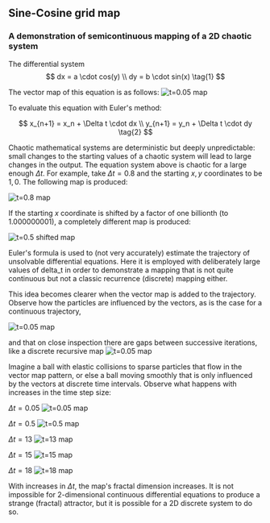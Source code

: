 ## Sine-Cosine grid map

### A demonstration of semicontinuous mapping of a 2D chaotic system

The differential system
$$ dx = a \cdot cos(y) \\
dy = b \cdot sin(x) \tag{1} $$

The vector map of this equation is as follows:
![t=0.05 map]({{https://blbadger.github.io}}/grid_map/cossin_vectors.png)

To evaluate this equation with Euler's method:

$$
x_{n+1} = x_n + \Delta t \cdot dx \\
y_{n+1} = y_n + \Delta t \cdot dy \tag{2}
$$

Chaotic mathematical systems are deterministic but deeply unpredictable: small changes to the starting values of a chaotic system will lead to large changes in the output. The equation system above is chaotic for a large enough $\Delta t$.  For example, take $\Delta t = 0.8$ and the starting $x, y$ coordinates to be $1, 0$. The following map is produced:

![t=0.8 map]({{https://blbadger.github.io}}/grid_map/cossin_0.8t.png)

If the starting $x$ coordinate is shifted by a factor of one billionth (to 1.000000001), a completely different map is produced:

![t=0.5 shifted map]({{https://blbadger.github.io}}/grid_map/cossin_0.8t_shifted.png)


Euler's formula is used to (not very accurately) estimate the trajectory of unsolvable differential equations.  Here it is employed with deliberately large values of delta_t in order to demonstrate a mapping that is not quite continuous but not a classic recurrence (discrete) mapping either.

This idea becomes clearer when the vector map is added to the trajectory.  Observe how the particles are influenced by the vectors, as is the case for a continuous trajectory, 

![t=0.05 map]({{https://blbadger.github.io}}/grid_map/cossin_quivers.png)

and that on close inspection there are gaps between successive iterations, like a discrete recursive map
![t=0.05 map]({{https://blbadger.github.io}}/grid_map/cossin_quivers_zoom.png)

Imagine a ball with elastic collisions to sparse particles that flow in the vector map pattern, or else a ball moving smoothly that is only influenced by the vectors at discrete time intervals. Observe what happens with increases in the time step size:

$\Delta t = 0.05$
![t=0.05 map]({{https://blbadger.github.io}}/grid_map/cossin_0.05t.png)

$\Delta t = 0.5$
![t=0.5 map]({{https://blbadger.github.io}}/grid_map/cossin_0.5t.png)

$\Delta t = 13$
![t=13 map]({{https://blbadger.github.io}}/grid_map/cossin_13t.png)

$\Delta t = 15$
![t=15 map]({{https://blbadger.github.io}}/grid_map/cossin_15t.png)

$\Delta t = 18$
![t=18 map]({{https://blbadger.github.io}}/grid_map/cossin_18t.png)

With increases in $\Delta t$, the map's fractal dimension increases. It is not impossible for 2-dimensional continuous differential equations to produce a strange (fractal) attractor, but it is possible for a 2D discrete system to do so.
